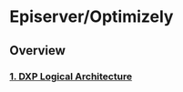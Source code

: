 # Episerver/Optimizely

## Overview

### [1. DXP Logical Architecture](https://github.com/lamkhai/episerver/wiki/Episerver-DXP-Logical-Architecture)
